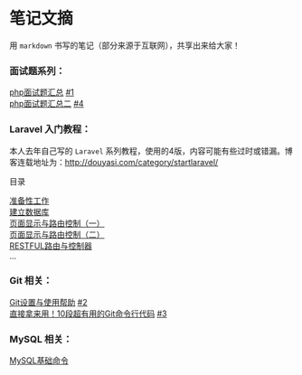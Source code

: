 笔记文摘
=======

用 `markdown` 书写的笔记（部分来源于互联网），共享出来给大家！


### 面试题系列：

[php面试题汇总](php/interview.md) [#1](https://github.com/ycrao/mynotes/issues/1)  
[php面试题汇总二](php/interview_2.md) [#4](https://github.com/ycrao/mynotes/issues/4)  

### Laravel 入门教程：

本人去年自己写的 `Laravel` 系列教程，使用的4版，内容可能有些过时或错漏。博客连载地址为：http://douyasi.com/category/startlaravel/  

目录

[准备性工作](laravel_cms/01.md)  
[建立数据库](laravel_cms/02.md)  
[页面显示与路由控制（一）](laravel_cms/03.md)  
[页面显示与路由控制（二）](laravel_cms/04.md)  
[RESTFUL路由与控制器](laravel_cms/05.md)  
...

### Git 相关：

[Git设置与使用帮助](git/git.md) [#2](https://github.com/ycrao/mynotes/issues/2)  
[直接拿来用！10段超有用的Git命令行代码](git/advanced-git-commands.md) [#3](https://github.com/ycrao/mynotes/issues/3)  

### MySQL 相关：

[MySQL基础命令](mysql/basic.md)

